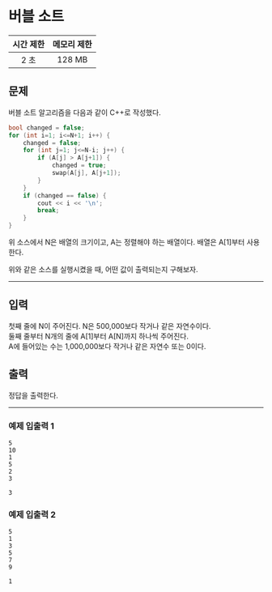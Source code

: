 # 버블 소트


| 시간 제한 | 메모리 제한 |
|:-----:|:------:|
|  2 초  | 128 MB |

## 문제
버블 소트 알고리즘을 다음과 같이 C++로 작성했다.

```c++
bool changed = false;
for (int i=1; i<=N+1; i++) {
    changed = false;
    for (int j=1; j<=N-i; j++) {
        if (A[j] > A[j+1]) {
            changed = true;
            swap(A[j], A[j+1]);
        }
    }
    if (changed == false) {
        cout << i << '\n';
        break;
    }
}
```

위 소스에서 N은 배열의 크기이고, A는 정렬해야 하는 배열이다. 배열은 A[1]부터 사용한다. <br>

위와 같은 소스를 실행시켰을 때, 어떤 값이 출력되는지 구해보자.

---
## 입력
첫째 줄에 N이 주어진다. N은 500,000보다 작거나 같은 자연수이다.  <br>
둘째 줄부터 N개의 줄에 A[1]부터 A[N]까지 하나씩 주어진다.  <br>
A에 들어있는 수는 1,000,000보다 작거나 같은 자연수 또는 0이다.

## 출력
정답을 출력한다.

---
### 예제 입출력 1
```text
5
10
1
5
2
3
```

```
3
```

### 예제 입출력 2
```text
5
1
3
5
7
9
```

```
1
```